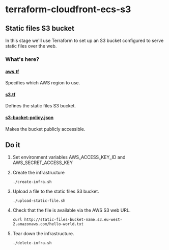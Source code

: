 # terraform-cloudfront-ecs-s3

## Static files S3 bucket

In this stage we'll use Terraform to set up an S3 bucket configured to serve static files over the web.

### What's here?

#### [aws.tf](aws/aws.tf)

Specifies which AWS region to use.

#### [s3.tf](aws/s3.tf)

Defines the static files S3 bucket.

#### [s3-bucket-policy.json](aws/s3-bucket-policy.json)

Makes the bucket publicly accessible.

## Do it

1. Set environment variables AWS_ACCESS_KEY_ID and AWS_SECRET_ACCESS_KEY

2. Create the infrastructure

    ```
    ./create-infra.sh
    ``` 

3. Upload a file to the static files S3 bucket.

    ```
    ./upload-static-file.sh
    ```

4. Check that the file is available via the AWS S3 web URL.

    ```
    curl http://static-files-bucket-name.s3.eu-west-2.amazonaws.com/hello-world.txt
    ```

7. Tear down the infrastructure.

    ```
    ./delete-infra.sh
    ``` 
